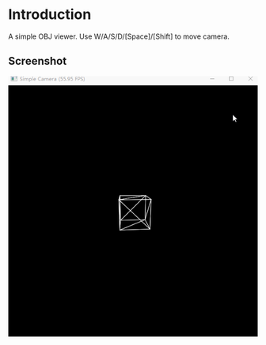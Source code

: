 # Introduction
A simple OBJ viewer.
Use W/A/S/D/[Space]/[Shift] to move camera.

## Screenshot
![](cam.gif)



